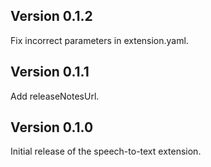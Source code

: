 ## Version 0.1.2

Fix incorrect parameters in extension.yaml.

##  Version 0.1.1

Add releaseNotesUrl.

## Version 0.1.0

Initial release of the speech-to-text extension.
